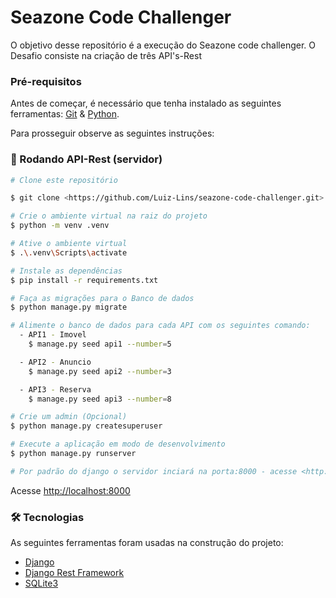 # Seazone Code Challenger
O objetivo desse repositório é a execução do Seazone code challenger.
O Desafio consiste na criação de três API's-Rest 

### Pré-requisitos

Antes de começar, é necessário que tenha instalado as seguintes ferramentas:
[Git](https://git-scm.com) & [Python](https://www.python.org/downloads/).  

Para prosseguir observe as seguintes instruções:


### 🎲 Rodando API-Rest (servidor)

```bash
# Clone este repositório

$ git clone <https://github.com/Luiz-Lins/seazone-code-challenger.git>

# Crie o ambiente virtual na raiz do projeto
$ python -m venv .venv

# Ative o ambiente virtual
$ .\.venv\Scripts\activate

# Instale as dependências
$ pip install -r requirements.txt

# Faça as migrações para o Banco de dados
$ python manage.py migrate

# Alimente o banco de dados para cada API com os seguintes comando:
  - API1 - Imovel
    $ manage.py seed api1 --number=5

  - API2 - Anuncio
    $ manage.py seed api2 --number=3

  - API3 - Reserva
    $ manage.py seed api3 --number=8

# Crie um admin (Opcional)
$ python manage.py createsuperuser

# Execute a aplicação em modo de desenvolvimento
$ python manage.py runserver

# Por padrão do django o servidor inciará na porta:8000 - acesse <http://localhost:8000>
```
Acesse <http://localhost:8000>

### 🛠 Tecnologias

As seguintes ferramentas foram usadas na construção do projeto:

- [Django](https://www.djangoproject.com/start/overview/)
- [Django Rest Framework](https://www.django-rest-framework.org/)
- [SQLite3](https://www.sqlite.org/index.html)
>